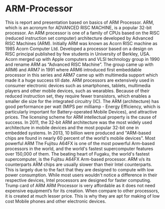 # ARM-Processor
This is report and presentation based on basics of ARM Processor.
ARM, which is an acronym for ADVANCED RISC MACHINE, is a popular 32-bit processor.
An ARM processor is one of a family of CPUs based on the RISC (reduced instruction set computer) architecture developed by Advanced RISC Machines (ARM).
Initially ARM was known as Acorn RISC machine as 1985 Acorn Computer Ltd. Developed a processor based on a design on RISC principal published by few students in University of Berkley, USA.
Acorn merged up with Apple computers and VLSI technology group in 1990 and rename ARM as “Advanced RISC Machine”.
The group came up with ARM6 and ARM7 in 1991 where ARM6  introduced first embeddable processor in this series and ARM7  came up with multimedia support which made it a huge success till date.
ARM processors are extensively used in consumer electronic devices such as smartphones, tablets, multimedia players and other mobile devices, such as wearables. Because of their reduced instruction set, they require fewer transistors, which enables a smaller die size for the integrated circuitry (IC).
The ARM (architecture) has good performance per watt (MIPS per milliamp - Energy Efficiency, which is particularly important for Battery-operated Mobile Devices), and attractive prices. The licensing scheme for ARM intellectual property is the cause of success.
In 2011, the 32-bit ARM architecture was the most widely used architecture in mobile devices and the most popular 32-bit one in embedded systems.
In 2013, 10 billion were produced and "ARM-based chips are found in nearly 60 percent of the world's mobile devices".
Most powerful ARM
The Fujitsu A64FX is one of the most powerful Arm-based processors in the world, and the world's fastest supercomputer features over 150,000 of them. The beating heart of Fugaku, the world's fastest supercomputer, is the Fujitsu A64FX Arm-based processor.
ARM v/s its counterparts
ARM chips are usually slower than their Intel counterparts. This is largely due to the fact that they are designed to compute with low power consumption. While most users wouldn't notice a difference in their respective devices, Intel processors are designed for faster computing.
Trump card of ARM
ARM Processor is very affordable as it does not need expensive equipment’s for its creation. When compare to other processors, it is created at much lesser price. This is why they are apt for making of low cost Mobile phones and other electronic devices.
